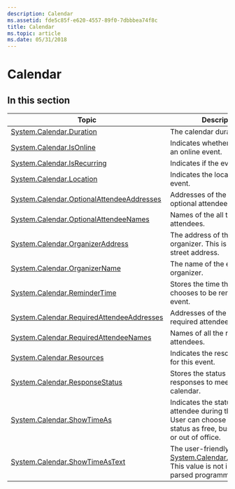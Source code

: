 ```yaml
---
description: Calendar
ms.assetid: fde5c85f-e620-4557-89f0-7dbbbea74f8c
title: Calendar
ms.topic: article
ms.date: 05/31/2018
---
```


# Calendar

## In this section



| Topic                                                                                                              | Description                                                                                                                                                          |
|--------------------------------------------------------------------------------------------------------------------|----------------------------------------------------------------------------------------------------------------------------------------------------------------------|
| [System.Calendar.Duration](./props-system-calendar-duration.md)<br/>                                   | The calendar duration.<br/>                                                                                                                                    |
| [System.Calendar.IsOnline](./props-system-calendar-isonline.md)<br/>                                   | Indicates whether the event is an online event.<br/>                                                                                                           |
| [System.Calendar.IsRecurring](./props-system-calendar-isrecurring.md)<br/>                             | Indicates if the event will recur.<br/>                                                                                                                        |
| [System.Calendar.Location](./props-system-calendar-location.md)<br/>                                   | Indicates the location of the event.<br/>                                                                                                                      |
| [System.Calendar.OptionalAttendeeAddresses](./props-system-calendar-optionalattendeeaddresses.md)<br/> | Addresses of the all the optional attendees. <br/>                                                                                                             |
| [System.Calendar.OptionalAttendeeNames](./props-system-calendar-optionalattendeenames.md)<br/>         | Names of the all the optional attendees.<br/>                                                                                                                  |
| [System.Calendar.OrganizerAddress](./props-system-calendar-organizeraddress.md)<br/>                   | The address of the event organizer. This is a mailing or street address.<br/>                                                                                  |
| [System.Calendar.OrganizerName](./props-system-calendar-organizername.md)<br/>                         | The name of the event organizer.<br/>                                                                                                                          |
| [System.Calendar.ReminderTime](./props-system-calendar-remindertime.md)<br/>                           | Stores the time the user chooses to be reminded of the event.<br/>                                                                                             |
| [System.Calendar.RequiredAttendeeAddresses](./props-system-calendar-requiredattendeeaddresses.md)<br/> | Addresses of the all the required attendees.<br/>                                                                                                              |
| [System.Calendar.RequiredAttendeeNames](./props-system-calendar-requiredattendeenames.md)<br/>         | Names of all the required attendees.<br/>                                                                                                                      |
| [System.Calendar.Resources](./props-system-calendar-resources.md)<br/>                                 | Indicates the resources used for this event.<br/>                                                                                                              |
| [System.Calendar.ResponseStatus](./props-system-calendar-responsestatus.md)<br/>                       | Stores the status of a user's responses to meetings in the calendar.<br/>                                                                                      |
| [System.Calendar.ShowTimeAs](./props-system-calendar-showtimeas.md)<br/>                               | Indicates the status of the attendee during the event. User can choose to set the status as free, busy, tentative or out of office. <br/>                      |
| [System.Calendar.ShowTimeAsText](./props-system-calendar-showtimeastext.md)<br/>                       | The user-friendly form of [System.Calendar.ShowTimeAs](./props-system-calendar-showtimeas.md). This value is not intended to be parsed programmatically.<br/> |



 

 

 
